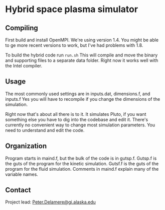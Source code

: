 # Hybrid space plasma simulator

## Compiling
First build and install OpenMPI. We're using version 1.4. You might be able to ge more recent versions to work, but I've had problems with 1.8.

To build the hybrid code run `run.sh`
This will compile and move the binary and supporting files to a separate data folder.
Right now it works well with the Intel compiler.

## Usage
The most commonly used settings are in inputs.dat, dimensions.f, and inputs.f
Yes you will have to recompile if you change the dimensions of the simulation.

Right now that's about all there is to it. It simulates Pluto, if you want something else you 
have to dig into the codebase and edit it. There's currently no convenient way to change
most simulation parameters. You need to understand and edit the code.

## Organization
Program starts in maind.f, but the bulk of the code is in gutsp.f.
Gutsp.f is the guts of the program for the kinetic simulation.
Gutsf.f is the guts of the program for the fluid simulation.
Comments in maind.f explain many of the variable names.

## Contact
Project lead: Peter.Delamere@gi.alaska.edu
